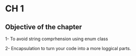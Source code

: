 # CH 1

## Objective of the chapter

1- To avoid string comprhension using enum class

2- Encapsulation to turn your code into a more loggical parts.


